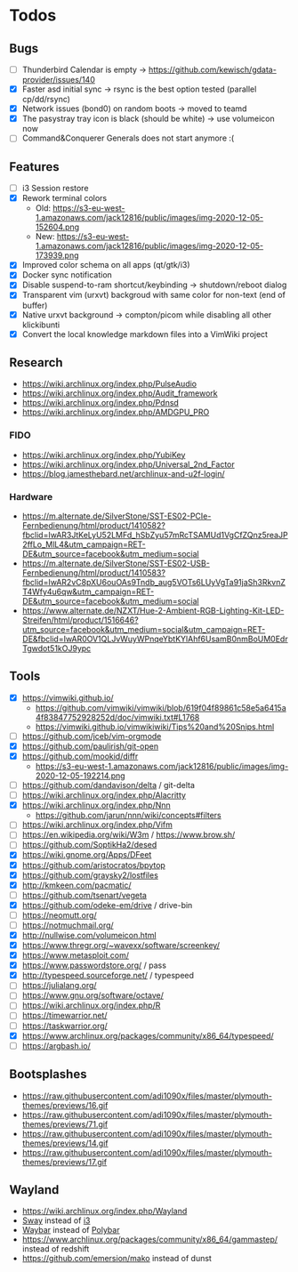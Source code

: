# Todos

## Bugs

- [ ] Thunderbird Calendar is empty -> https://github.com/kewisch/gdata-provider/issues/140
- [X] Faster asd initial sync -> rsync is the best option tested (parallel cp/dd/rsync)
- [X] Network issues (bond0) on random boots -> moved to teamd
- [X] The pasystray tray icon is black (should be white) -> use volumeicon now
- [ ] Command&Conquerer Generals does not start anymore :\(

## Features

- [ ] i3 Session restore
- [X] Rework terminal colors
  - Old: https://s3-eu-west-1.amazonaws.com/jack12816/public/images/img-2020-12-05-152604.png
  - New: https://s3-eu-west-1.amazonaws.com/jack12816/public/images/img-2020-12-05-173939.png
- [X] Improved color schema on all apps (qt/gtk/i3)
- [X] Docker sync notification
- [X] Disable suspend-to-ram shortcut/keybinding -> shutdown/reboot dialog
- [X] Transparent vim (urxvt) backgroud with same color for non-text (end of buffer)
- [X] Native urxvt background -> compton/picom while disabling all other klickibunti
- [X] Convert the local knowledge markdown files into a VimWiki project

## Research

* https://wiki.archlinux.org/index.php/PulseAudio
* https://wiki.archlinux.org/index.php/Audit_framework
* https://wiki.archlinux.org/index.php/Pdnsd
* https://wiki.archlinux.org/index.php/AMDGPU_PRO

### FIDO

* https://wiki.archlinux.org/index.php/YubiKey
* https://wiki.archlinux.org/index.php/Universal_2nd_Factor
* https://blog.jamesthebard.net/archlinux-and-u2f-login/

### Hardware

* https://m.alternate.de/SilverStone/SST-ES02-PCIe-Fernbedienung/html/product/1410582?fbclid=IwAR3JtKeLyU52LMFd_hSbZyu57mRcTSAMUd1VgCfZQnz5reaJP2ffLo_MlL4&utm_campaign=RET-DE&utm_source=facebook&utm_medium=social
* https://m.alternate.de/SilverStone/SST-ES02-USB-Fernbedienung/html/product/1410583?fbclid=IwAR2vC8pXU6ouOAs9Tndb_aug5VOTs6LUyVgTa91jaSh3RkvnZT4Wfy4u6qw&utm_campaign=RET-DE&utm_source=facebook&utm_medium=social
* https://www.alternate.de/NZXT/Hue-2-Ambient-RGB-Lighting-Kit-LED-Streifen/html/product/1516646?utm_source=facebook&utm_medium=social&utm_campaign=RET-DE&fbclid=IwAR0OV1QLJvWuyWPnqeYbtKYlAhf6UsamB0nmBoUM0EdrTgwdot51kOJ9ypc

## Tools

- [X] https://vimwiki.github.io/
  - https://github.com/vimwiki/vimwiki/blob/619f04f89861c58e5a6415a4f83847752928252d/doc/vimwiki.txt#L1768
  - https://vimwiki.github.io/vimwikiwiki/Tips%20and%20Snips.html
- [ ] https://github.com/jceb/vim-orgmode
- [X] https://github.com/paulirish/git-open
- [X] https://github.com/mookid/diffr
  - https://s3-eu-west-1.amazonaws.com/jack12816/public/images/img-2020-12-05-192214.png
- [ ] https://github.com/dandavison/delta / git-delta
- [ ] https://wiki.archlinux.org/index.php/Alacritty
- [X] https://wiki.archlinux.org/index.php/Nnn
  - https://github.com/jarun/nnn/wiki/concepts#filters
- [ ] https://wiki.archlinux.org/index.php/Vifm
- [ ] https://en.wikipedia.org/wiki/W3m / https://www.brow.sh/
- [ ] https://github.com/SoptikHa2/desed
- [X] https://wiki.gnome.org/Apps/DFeet
- [X] https://github.com/aristocratos/bpytop
- [X] https://github.com/graysky2/lostfiles
- [X] http://kmkeen.com/pacmatic/
- [ ] https://github.com/tsenart/vegeta
- [X] https://github.com/odeke-em/drive / drive-bin
- [ ] https://neomutt.org/
- [ ] https://notmuchmail.org/
- [X] http://nullwise.com/volumeicon.html
- [X] https://www.thregr.org/~wavexx/software/screenkey/
- [X] https://www.metasploit.com/
- [X] https://www.passwordstore.org/ / pass
- [X] http://typespeed.sourceforge.net/ / typespeed
- [ ] https://julialang.org/
- [ ] https://www.gnu.org/software/octave/
- [ ] https://wiki.archlinux.org/index.php/R
- [ ] https://timewarrior.net/
- [ ] https://taskwarrior.org/
- [X] https://www.archlinux.org/packages/community/x86_64/typespeed/
- [ ] https://argbash.io/

## Bootsplashes

* https://raw.githubusercontent.com/adi1090x/files/master/plymouth-themes/previews/16.gif
* https://raw.githubusercontent.com/adi1090x/files/master/plymouth-themes/previews/71.gif
* https://raw.githubusercontent.com/adi1090x/files/master/plymouth-themes/previews/14.gif
* https://raw.githubusercontent.com/adi1090x/files/master/plymouth-themes/previews/17.gif

## Wayland

* https://wiki.archlinux.org/index.php/Wayland
* [Sway](https://swaywm.org/) instead of [i3](https://i3wm.org/)
* [Waybar](https://github.com/Alexays/Waybar) instead of [Polybar](https://github.com/polybar/polybar)
* https://www.archlinux.org/packages/community/x86_64/gammastep/ instead of redshift
* https://github.com/emersion/mako instead of dunst
